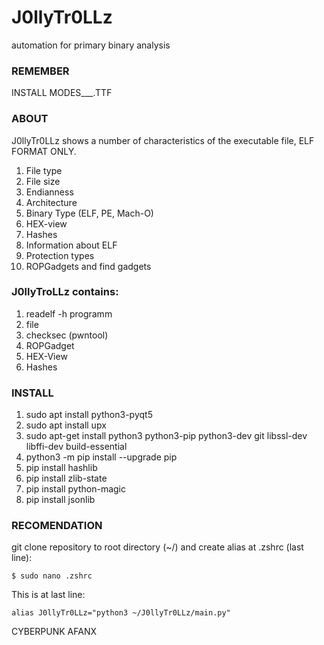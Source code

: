 # J0llyTr0LLz
automation for primary binary analysis

### REMEMBER

INSTALL MODES___.TTF

### ABOUT

J0llyTr0LLz shows a number of characteristics of the executable file, ELF FORMAT ONLY.

1.  File type
2.  File size
3.  Endianness
4.  Architecture
5.  Binary Type (ELF, PE, Mach-O)
6.  HEX-view
7.  Hashes
8.  Information about ELF
9.  Protection types
10. ROPGadgets and find gadgets

### J0llyTroLLz contains:

1. readelf -h programm
2. file
3. checksec (pwntool)
4. ROPGadget
5. HEX-View
6. Hashes

### INSTALL

1. sudo apt install python3-pyqt5
2. sudo apt install upx
3. sudo apt-get install python3 python3-pip python3-dev git libssl-dev libffi-dev build-essential
4. python3 -m pip install --upgrade pip
5. pip install hashlib
6. pip install zlib-state
7. pip install python-magic
8. pip install jsonlib

### RECOMENDATION

git clone repository to root directory (~/) and create alias at .zshrc (last line):

`$ sudo nano .zshrc`

This is at last line:

`alias J0llyTr0LLz="python3 ~/J0llyTr0LLz/main.py"`

CYBERPUNK AFANX
